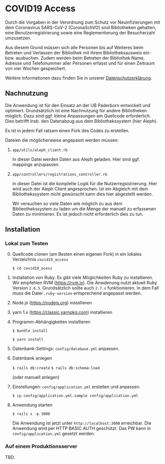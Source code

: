 # COVID19 Access

Durch die Vorgaben in der Verordnung zum Schutz vor Neuinfizierungen mit dem Coronavirus SARS-CoV-2 (CoronaSchVO) sind Bibliotheken gehalten, eine Benutzerregistrierung sowie eine Reglementierung der Besucherzahl umzusetzen.

Aus diesem Grund müssen sich alle Personen bis auf Weiteres beim Betreten und Verlassen der Bibliothek mit ihrem Bibliotheksausweis ein- bzw. ausbuchen. Zudem werden beim Betreten der Bibliothek Name, Adresse und Telefonummer aller Personen erfasst und für einen Zeitraum von vier Wochen gespeichert. 

Weitere Informationen dazu finden Sie in unserer [Datenschutzerklärung](https://www.ub.uni-paderborn.de/fileadmin/ub/Dokumente_Formulare/DSE_UB_001_COVID19_Access_v1.pdf).

## Nachnutzung

Die Anwendung ist für den Einsatz an der UB Paderborn entwickelt und optimiert. Grundsätzlich ist eine Nachnutzung für andere Bibliotheken möglich. Dazu sind ggf. kleine Anpassungen am Quellcode erforderlich. Dies betrifft insb. den Datenabzug aus dem Bibliothekssystem (hier Aleph).

Es ist in jedem Fall ratsam einen Fork des Codes zu erstellen.

Dateien die möglicherweise angepasst werden müssen:

1. `app/utils/aleph_client.rb`

   In dieser Datei werden Daten aus Aleph geladen. Hier sind ggf. mappings anzupassen.

2. `app/controllers/registrations_controller.rb`

   In dieser Datei ist die komplette Logik für die Nutzerregsistrierung. Hier wird auch der Aleph Client angesprochen. Ist ein Abgleich mit dem Bibliothekssystem nicht gewünscht kann dies hier abgestellt werden. 

   Wir versuchen so viele Daten wie möglich zu aus dem Biblieothekssystem zu laden um die Menge der manuell zu erfassenen Daten zu minimieren. Es ist jedoch nicht erforderlich dies zu tun.

## Installation

### Lokal zum Testen

0. Quellcode clonen (am Besten einen eigenen Fork) in ein lokales Verzeichnis `covid19_access`

   `$ cd covid19_acess`

1. Installation von Ruby. Es gibt viele Möglichkeiten Ruby zu installieren. Wir empfehlen RVM (https://rvm.io). Die Anwdenung nutzt aktuell Ruby Version `2.6.5`. Grundsätzlich sollte auch `2.7.x` funktionieren. In dem Fall muss die Datei `.ruby-version` entsprechend angepasst werden.

2. Node.js (https://nodejs.org) installieren

3. yarn 1.x (https://classic.yarnpkg.com) installieren

4. Programm-Abhängigkeiten installieren

   `$ bundle install`

   `$ yarn install`

5. Datenbank-Settings: `config/database.yml` anpassen.

6. Datenbank anlegen

   `$ rails db:create`
   `$ rails db:schema:load`

   (oder manuell anlegen)

7. Einstellungen: `config/application.yml` erstellen und anpassen.

   `$ cp config/application.yml.sample config/application.yml`

7. Anwendung starten

   `$ rails s -p 3000`

   Die Anwendung ist jetzt unter `http://localhost:3000` erreichbar. Die Anwendung wird per HTTP BASIC AUTH geschützt. Das PW kann in `config/application.yml` gesetzt werden.

### Auf einem Produktionsserver

TBD.
